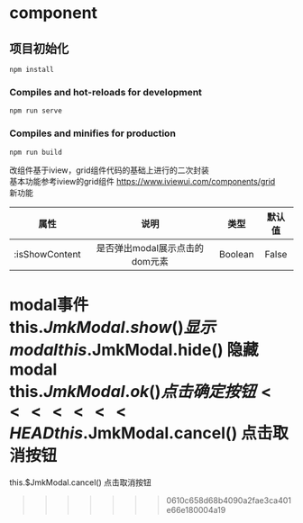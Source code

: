 # component

## 项目初始化

```
npm install
```

### Compiles and hot-reloads for development

```
npm run serve
```

### Compiles and minifies for production

```
npm run build
```

改组件基于iview，grid组件代码的基础上进行的二次封装   
基本功能参考iview的grid组件 https://www.iviewui.com/components/grid   
新功能  

|      属性      |              说明              |  类型   | 默认值 |
| :------------: | :----------------------------: | :-----: | :----: |
| :isShowContent | 是否弹出modal展示点击的dom元素 | Boolean | False  |

modal事件  
this.$JmkModal.show()    显示modal  
this.$JmkModal.hide()    隐藏modal  
this.$JmkModal.ok()      点击确定按钮  
<<<<<<< HEAD
this.$JmkModal.cancel()  点击取消按钮
=======
this.$JmkModal.cancel()  点击取消按钮
>>>>>>> 0610c658d68b4090a2fae3ca401e66e180004a19
